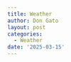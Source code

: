 ```yaml
---
title: Weather
author: Don Gato
layout: post
categories:
  - Weather
date: '2025-03-15'
---
```


<script src="https://raw.githack.com/DevManSam777/weather-widget/main/weather-widget.js"></script>
<weather-widget location="New York, New York"></weather-widget>
<weather-widget location="Detroit, Michigan"></weather-widget>
<weather-widget location="Ann Arbor, Michigan"></weather-widget>
<weather-widget location="Columbus, Ohio"></weather-widget>
<weather-widget location="South Bend, Indiana"></weather-widget>
<weather-widget location="Madison, Wisconsin"></weather-widget>
<weather-widget location="Iowa City, Iowa"></weather-widget>
<weather-widget location="Lincoln, Nebraska"></weather-widget>
<weather-widget location="Pasadena, California"></weather-widget>


<div class="clearfix"></div>
